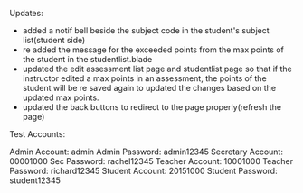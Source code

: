 Updates:

- added a notif bell beside the subject code in the student's subject list(student side)
- re added the message for the exceeded points from the max points of the student in the studentlist.blade
- updated the edit assessment list page and studentlist page so that if the instructor edited a max points in an assessment, the points of the student will be re saved again to updated the changes based on the updated max points.
- updated the back buttons to redirect to the page properly(refresh the page)

Test Accounts:

Admin Account: admin
Admin Password: admin12345
Secretary Account: 00001000
Sec Password: rachel12345
Teacher Account: 10001000
Teacher Password: richard12345
Student Account: 20151000
Student Password: student12345

